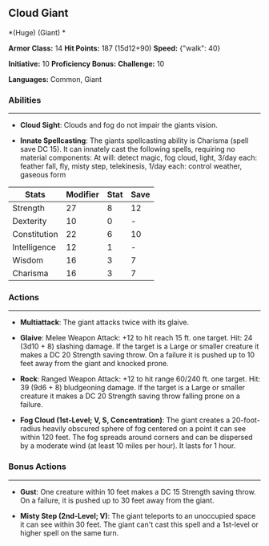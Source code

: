 ## Cloud Giant
*(Huge) (Giant) *

**Armor Class:** 14
**Hit Points:** 187 (15d12+90)
**Speed:** {"walk": 40}

**Initiative:** 10
**Proficiency Bonus:**
**Challenge:** 10

**Languages:** Common, Giant

### Abilities
 --- 
- **Cloud Sight**: Clouds and fog do not impair the giants vision.

- **Innate Spellcasting**: The giants spellcasting ability is Charisma (spell save DC 15). It can innately cast the following spells, requiring no material components: At will: detect magic, fog cloud, light, 3/day each: feather fall, fly, misty step, telekinesis, 1/day each: control weather, gaseous form



| Stats | Modifier | Stat | Save
| ---- | ---- | ---- | ---- |
| Strength | 27 | 8 | 12 |
| Dexterity | 10 | 0 | - |
| Constitution | 22 | 6 | 10 |
| Intelligence | 12 | 1 | - |
| Wisdom | 16 | 3 | 7 |
| Charisma | 16 | 3 | 7 |

### Actions
 --- 
- **Multiattack**: The giant attacks twice with its glaive.

- **Glaive**: Melee Weapon Attack: +12 to hit  reach 15 ft.  one target. Hit: 24 (3d10 + 8) slashing damage. If the target is a Large or smaller creature  it makes a DC 20 Strength saving throw. On a failure  it is pushed up to 10 feet away from the giant and knocked prone.

- **Rock**: Ranged Weapon Attack: +12 to hit  range 60/240 ft.  one target. Hit: 39 (9d6 + 8) bludgeoning damage. If the target is a Large or smaller creature  it makes a DC 20 Strength saving throw  falling prone on a failure.

- **Fog Cloud (1st-Level; V, S, Concentration)**: The giant creates a 20-foot-radius  heavily obscured sphere of fog centered on a point it can see within 120 feet. The fog spreads around corners and can be dispersed by a moderate wind (at least 10 miles per hour). It lasts for 1 hour.

### Bonus Actions
 --- 
- **Gust**: One creature within 10 feet makes a DC 15 Strength saving throw. On a failure, it is pushed up to 30 feet away from the giant.

- **Misty Step (2nd-Level; V)**: The giant teleports to an unoccupied space it can see within 30 feet. The giant can't cast this spell and a 1st-level or higher spell on the same turn.

